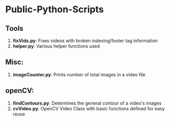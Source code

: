 # Public-Python-Scripts

## Tools
1. **fixVids.py**:                      Fixes videos with broken indexing/footer tag information
2. **helper.py**:                       Various helper functions used

## Misc:
1. **imageCounter.py**:                 Prints number of total images in a video file

## openCV:
1. **findContours.py**:                 Determines the general contour of a video's images
2. **cvVideo.py**:                      OpenCV Video Class with basic functions defined for easy reuse
